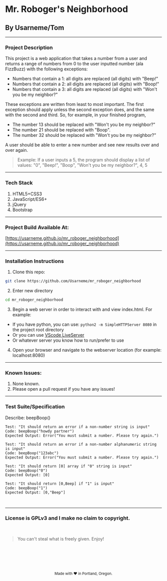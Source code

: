 # Mr. Roboger's Neighborhood
## By Usarneme/Tom

---

### Project Description

This project is a web application that takes a number from a user and returns a range of numbers from 0 to the user inputted number (ala FizzBuzz) with the following exceptions:

* Numbers that contain a 1: all digits are replaced (all digits) with "Beep!"
* Numbers that contain a 2: all digits are replaced (all digits) with "Boop!"
* Numbers that contain a 3: all digits are replaced (all digits) with "Won't you be my neighbor?"

These exceptions are written from least to most important. The first exception should apply unless the second exception does, and the same with the second and third. So, for example, in your finished program,

* The number 13 should be replaced with "Won't you be my neighbor?"
* The number 21 should be replaced with "Boop".
* The number 32 should be replaced with "Won't you be my neighbor?"

A user should be able to enter a new number and see new results over and over again.

> Example: If a user inputs a 5, the program should display a list of values: "0", "Beep!", "Boop", "Won't you be my neighbor?", 4, 5
---
### Tech Stack
1. HTML5+CSS3
2. JavaScript/ES6+
3. jQuery
4. Bootstrap
---

### Project Build Available At: 

[https://usarneme.github.io/mr_roboger_neighborhood](https://usarneme.github.io/mr_roboger_neighborhood)

---
### Installation Instructions
1. Clone this repo: 

```sh
git clone https://github.com/Usarneme/mr_roboger_neighborhood
```

2. Enter new directory 
```sh
cd mr_roboger_neighborhood
```
3. Begin a web server in order to interact with and view index.html. For example:
  * If you have python, you can use: `python2 -m SimpleHTTPServer 8080` in the project root directory
  * Or you can use [VScode LiveServer](https://marketplace.visualstudio.com/items?itemName=ritwickdey.LiveServer)
  * Or whatever server you know how to run/prefer to use
4. Open your browser and navigate to the webserver location (for example: localhost:8080)
---
### Known Issues:
1. None known.
2. Please open a pull request if you have any issues!
---
### Test Suite/Specification

Describe: beepBoop()

```
Test: "It should return an error if a non-number string is input"
Code: beepBoop("howdy partner")
Expected Output: Error("You must submit a number. Please try again.")

Test: "It should return an error if a non-number alphanumeric string is input"
Code: beepBoop("123abc")
Expected Output: Error("You must submit a number. Please try again.")

Test: "It should return [0] array if "0" string is input"
Code: beepBoop("0")
Expected Output: [0]

Test: "It should return [0,Beep] if "1" is input"
Code: beepBoop("1")
Expected Output: [0,"Beep"]



```
---
### License is GPLv3 and I make no claim to copyright. 
<br />

> You can't steal what is freely given. Enjoy!

<br />
<br />
<br />
<br />
<p align="center">
  <small>Made with ❤️ in Portland, Oregon. </small>
</p>
